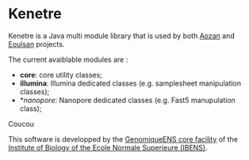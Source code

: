 Kenetre
=======

Kenetre is a Java multi module library that is used by both [Aozan](https://www.outils.genomique.biologie.ens.fr/aozan/) and [Eoulsan](https://www.outils.genomique.biologie.ens.fr/eoulsan/) projects.

The current avaiblable modules are :
- **core**: core utility classes;
- **illumina**: Illumina dedicated classes (e.g. samplesheet manipulation classes);
- **nanopore*: Nanopore dedicated classes (e.g. Fast5 manupulation class);

Coucou

This software is developped by the [GenomiqueENS core facility](https://genomique.biologie.ens.fr/) of the [Institute of Biology of the Ecole Normale Superieure (IBENS)](http://www.ibens.bio.ens.psl.eu/).
